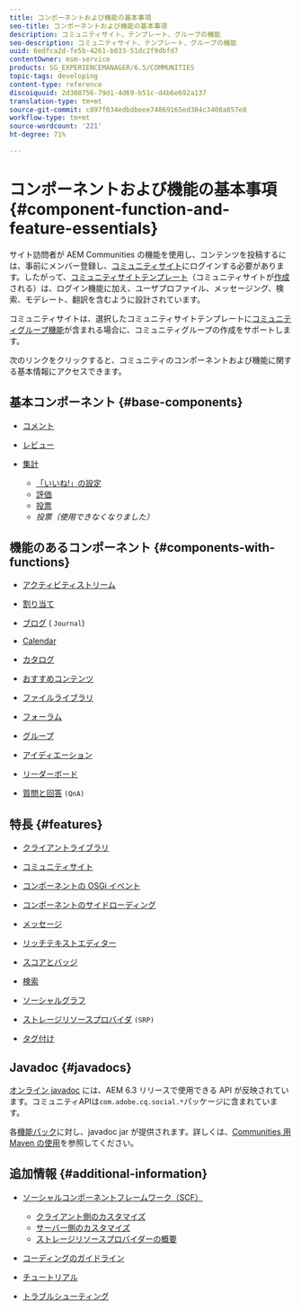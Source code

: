 ```yaml
---
title: コンポーネントおよび機能の基本事項
seo-title: コンポーネントおよび機能の基本事項
description: コミュニティサイト、テンプレート、グループの機能
seo-description: コミュニティサイト、テンプレート、グループの機能
uuid: 6edfca2d-fe5b-4261-b033-51dc2f9dbfd7
contentOwner: msm-service
products: SG_EXPERIENCEMANAGER/6.5/COMMUNITIES
topic-tags: developing
content-type: reference
discoiquuid: 2d308756-79d1-4d69-b51c-d4b6e692a137
translation-type: tm+mt
source-git-commit: c897f034edbdbeee74869165ed384c3408a857e0
workflow-type: tm+mt
source-wordcount: '221'
ht-degree: 71%

---
```



# コンポーネントおよび機能の基本事項   {#component-function-and-feature-essentials}

サイト訪問者が AEM Communities の機能を使用し、コンテンツを投稿するには、事前にメンバー登録し、[コミュニティサイト](overview.md#communitiessites)にログインする必要があります。したがって、[コミュニティサイトテンプレート](sites.md)（コミュニティサイトが[作成](sites-console.md)される）は、ログイン機能に加え、ユーザプロファイル、メッセージング、検索、モデレート、翻訳を含むように設計されています。

コミュニティサイトは、選択したコミュニティサイトテンプレートに[コミュニティグループ機能](functions.md#groups-function)が含まれる場合に、コミュニティグループの作成をサポートします。

次のリンクをクリックすると、コミュニティのコンポーネントおよび機能に関する基本情報にアクセスできます。

## 基本コンポーネント  {#base-components}

* [コメント](essentials-comments.md)
* [レビュー](reviews-basics.md)
* [集計](tally.md)

   * [「いいね!」の設定](essentials-liking.md)
   * [評価](rating-basics.md)
   * [投票](essentials-voting.md)
   * *投票（使用できなくなりました）*

## 機能のあるコンポーネント {#components-with-functions}

* [アクティビティストリーム](essentials-activities.md)
* [割り当て](essentials-assignments.md)
* [ブログ](blog-developer-basics.md) ( `Journal`)

* [Calendar](calendar-basics-for-developers.md)
* [カタログ](catalog-developer-essentials.md)
* [おすすめコンテンツ](essentials-featured.md)
* [ファイルライブラリ](essentials-file-library.md)
* [フォーラム](essentials-forum.md)
* [グループ](essentials-groups.md)
* [アイディエーション](ideation.md)
* [リーダーボード](leaderboard.md)
* [質問と回答](qna-essentials.md) `(QnA)`

## 特長 {#features}

* [クライアントライブラリ](clientlibs.md)
* [コミュニティサイト](sites-for-developers.md)
* [コンポーネントの OSGi イベント](events.md)
* [コンポーネントのサイドローディング](sideloading.md)
* [メッセージ](essentials-messaging.md)
* [リッチテキストエディター](rte.md)
* [スコアとバッジ](configure-scoring.md)
* [検索](search-implementation.md)
* [ソーシャルグラフ](essentials-socialgraph.md)
* [ストレージリソースプロバイダ](srp-and-ugc.md) `(SRP)`

* [タグ付け](tag.md)

## Javadoc  {#javadocs}

[オンライン javadoc](../../help/sites-developing/reference-materials.md) には、AEM 6.3 リリースで使用できる API が反映されています。コミュニティAPIは`com.adobe.cq.social.*`パッケージに含まれています。

各[機能パック](deploy-communities.md#latestfeaturepack)に対し、javadoc jar が提供されます。詳しくは、[Communities 用 Maven の使用](maven.md#javadocs)を参照してください。

## 追加情報 {#additional-information}

* [ソーシャルコンポーネントフレームワーク（SCF）](scf.md)

   * [クライアント側のカスタマイズ](client-customize.md)
   * [サーバー側のカスタマイズ](server-customize.md)
   * [ストレージリソースプロバイダーの概要](srp.md)

* [コーディングのガイドライン](code-guide.md)
* [チュートリアル](tutorials.md)
* [トラブルシューティング](troubleshooting.md)

